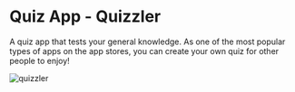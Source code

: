 # Quiz App - Quizzler

A quiz app that tests your general knowledge. As one of the most popular types of apps on the app stores, you can create your own quiz for other people to enjoy!

![quizzler](https://user-images.githubusercontent.com/36672872/174502016-2a0bc7ec-a840-418f-b0fd-ee105f10b8dc.gif)
